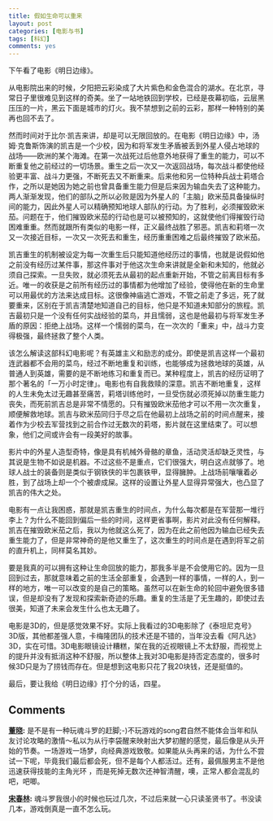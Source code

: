 ```yaml
---
title: 假如生命可以重来
layout: post
categories: [电影与书]
tags: [科幻]
comments: yes
---
```


下午看了电影《明日边缘》。 

从电影院出来的时候，夕阳把云彩染成了大片紫色和金色混合的湖水。在北京，寻常日子里很难见到这样的奇美。坐了一站地铁回到学校，已经是夜幕初临，云层黑压压的一片，黑云下面是城市的灯火。我不禁想到之前的云彩，那样一种特别的美再也回不去了。 

然而时间对于比尔·凯吉来讲，却是可以无限回放的。在电影《明日边缘》中，汤姆·克鲁斯饰演的凯吉是一个少校，因为和将军发生矛盾被丢到外星人侵占地球的战场——欧洲的某个海滩。在第一次战死过后他意外地获得了重生的能力，可以不断重复他之前经过的一切场景。重生之后一次又一次返回战场，每次战斗都使他经验更丰富、战斗力更强，不断死去又不断重来。后来他和另一位特种兵战士莉塔合作，之所以是她因为她之前也曾具备重生能力但是后来因为输血失去了这种能力。两人渐渐发现，他们的部队之所以必败是因为外星人的「主脑」欧米茄具备操纵时间的能力，因此外星人可以精确预知地球人部队的行动。为了胜利，必须摧毁欧米茄。问题在于，他们摧毁欧米茄的行动也是可以被预知的，这就使他们得摧毁行动困难重重。然而就跟所有类似的电影一样，正义最终战胜了邪恶。凯吉和莉塔一次又一次接近目标，一次又一次死去和重生，经历重重困难之后最终摧毁了欧米茄。 

凯吉重生的机制被设定为每一次重生后只能知道他经历过的事情，也就是说假如他之前没有经历过某件事，那这件事对于他这次生命来讲就是全新和未知的，他就必须自己探索。一旦失败，就必须死去从最初的起点重新开始，不管之前离目标有多近。唯一的收获是之前所有经历过的事情都为他增加了经验，使得他在新的生命里可以用最优的方法来达成目标。这很像神庙逃亡游戏，不管之前走了多远，死了就要重来，区别在于凯吉清楚地知道自己的目标，他只是不知道未知部分的旅程。凯吉最初只是一个没有任何实战经验的菜鸟，并且懦弱，这也是他最初与将军发生矛盾的原因：拒绝上战场。这样一个懦弱的菜鸟，在一次次的「重来」中，战斗力变得极强，最终拯救了整个人类。

该怎么解读这部科幻电影呢？有英雄主义和励志的成分。即使是凯吉这样一个最初连武器都不会用的菜鸟，经过不断地重复和训练，也能够成为拯救地球的英雄，从普通人到英雄，需要的是不断地练习和重复而已。某种程度上，凯吉的经历证明了那个著名的「一万小时定律」。电影也有自我救赎的深意。凯吉不断地重复，这样的人生未免太过无趣甚至痛苦，莉塔训练他时，一旦受伤就必须死掉以防重生能力丧失，而死前凯吉总是非常不情愿的。只有摧毁欧米茄他才可以不用一次次重复，顺便解救地球。凯吉与欧米茄同归于尽之后在他最初上战场之前的时间点醒来，接着作为少校去军营找到之前合作过无数次的莉塔，影片就在这里结束了。可以想象，他们之间或许会有一段美好的故事。

影片中的外星人造型奇特，像是具有机械外骨骼的章鱼，活动灵活却缺乏灵性，与其说是生物不如说是机器。不过这些不是重点，它们很强大，明白这点就够了。地球人战士的装备则是类似于钢铁侠的半包裹铁甲，显得臃肿。上战场前嚷嚷着必胜，到了战场上却一个个被虐成屎。这样的设置让外星人显得异常强大，也凸显了凯吉的伟大之处。

电影有一点让我困惑，那就是凯吉重生的时间点，为什么每次都是在军营那一堆行李上？为什么不能回到偏后一些的时间，这样更省事啊，影片对此没有任何解释。凯吉在摧毁欧米茄之后，我以为他就这么死了，因为在此之前他因为输血已经失去重生能力了，但是非常神奇的是他又重生了，这次重生的时间点是在遇到将军之前的直升机上，同样莫名其妙。

要是我真的可以拥有这种让生命回放的能力，那我多半是不会使用它的。因为一旦回到过去，那就意味着之前的生活全部重复，会遇到一样的事情，一样的人，到一样的地方，唯一可以改变的是自己的策略。虽然可以在新生命的轮回中避免很多错误，但是却没有了发现和探索新奇迹的乐趣。重复的生活是了无生趣的，即使过去很美，知道了未来会发生什么也太无趣了。

电影是3D的，但是感觉效果不好。实际上我看过的3D电影除了《泰坦尼克号》3D版，其他都差强人意，卡梅隆团队的技术还是不错的，当年没去看《阿凡达》3D，实在可惜。3D电影眼镜设计糟糕，架在我的近视眼镜上不太舒服，而视觉上的提升并没有抵消这种不舒服，所以整体上我对3D电影是持否定态度的，很多时候3D只是为了捞钱而存在。但是想到这电影只花了我20块钱，还是挺值的。

最后，要让我给《明日边缘》打个分的话，四星。

## Comments

**[董晓](#1916 "2014-06-09 23:14:54"):** 是不是有一种玩魂斗罗的赶脚;-)不玩游戏的song君自然不能体会当年和队友讨论攻略的激情～私以为从行李袋醒来映射出大梦初醒的感觉，最后像是从头开始的节奏。一场游戏一场梦，向经典游戏致敬。如果能从头再来的话，为什么不尝试一下呢，毕竟我们最后都会死，但不是每个人都活过。还有，最佩服男主不是他迅速获得技能的主角光环 ，而是死掉无数次还神智清醒，噢，正常人都会混乱的吧，吧唧。

**[宋春林](#1920 "2014-06-09 23:37:49"):** 魂斗罗我很小的时候也玩过几次，不过后来就一心只读圣贤书了。书没读几本，游戏倒真是一直不怎么玩。

